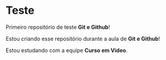 # Teste
 Primeiro repositório de teste **Git e Github**!

 Estou criando esse repositório durante a aula de **Git e Github**!
 
 Estou estudando com a equipe **Curso em Video**.
